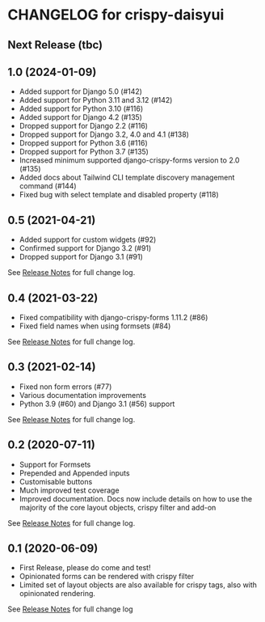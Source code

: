 # CHANGELOG for crispy-daisyui

## Next Release (tbc)

## 1.0 (2024-01-09)
* Added support for Django 5.0 (#142)
* Added support for Python 3.11 and 3.12 (#142)
* Added support for Python 3.10 (#116)
* Added support for Django 4.2 (#135)
* Dropped support for Django 2.2 (#116)
* Dropped support for Django 3.2, 4.0 and 4.1 (#138)
* Dropped support for Python 3.6 (#116)
* Dropped support for Python 3.7 (#135)
* Increased minimum supported django-crispy-forms version to 2.0 (#135)
* Added docs about Tailwind CLI template discovery management command (#144)
* Fixed bug with select template and disabled property (#118)

## 0.5 (2021-04-21)
* Added support for custom widgets (#92)
* Confirmed support for Django 3.2 (#91)
* Dropped support for Django 3.1 (#91)

See [Release Notes](https://github.com/django-crispy-forms/crispy-daisyui/milestone/5?closed=1)
for full change log.

## 0.4 (2021-03-22)
* Fixed compatibility with django-crispy-forms 1.11.2 (#86)
* Fixed field names when using formsets (#84)

See [Release Notes](https://github.com/django-crispy-forms/crispy-daisyui/milestone/4?closed=1)
for full change log.

## 0.3 (2021-02-14)
* Fixed non form errors (#77)
* Various documentation improvements
* Python 3.9 (#60) and Django 3.1 (#56) support

See [Release Notes](https://github.com/django-crispy-forms/crispy-daisyui/milestone/3?closed=1)
for full change log.

## 0.2 (2020-07-11)

* Support for Formsets
* Prepended and Appended inputs
* Customisable buttons
* Much improved test coverage
* Improved documentation. Docs now include details on how to use the majority
  of the core layout objects, crispy filter and add-on

See [Release Notes](https://github.com/django-crispy-forms/crispy-daisyui/milestone/2?closed=1)
for full change log.

## 0.1 (2020-06-09)

* First Release, please do come and test!
* Opinionated forms can be rendered with crispy filter
* Limited set of layout objects are also available for crispy tags, also with
  opinionated rendering.

See [Release Notes](https://github.com/django-crispy-forms/crispy-daisyui/milestone/1)
for full change log
